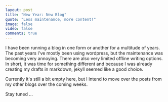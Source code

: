 ```yaml
---
layout: post
title: "New Year: New Blog"
quote: "Less maintenance, more content!"
image: false
video: false
comments: true
---
```

I have been running a blog in one form or another for a multitude of years. The past years I've mostly been using wordpress, but the maintenance was becoming very annoying.
There are also very limited offline writing options. In short, it was time for something different and because I was already creating my drafts in markdown, jekyll seemed like a good choice.

Currently it's still a bit empty here, but I intend to move over the posts from my other blogs over the coming weeks.

Stay tuned ...
